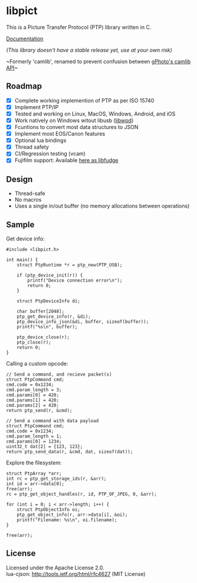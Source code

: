 # libpict
This is a Picture Transfer Protocol (PTP) library written in C.

[Documentation](https://danielc.dev/camlib/structPtpRuntime.html)

*(This library doesn't have a stable release yet, use at your own risk)*  

~Formerly 'camlib', renamed to prevent confusion between [gPhoto's camlib API](http://www.gphoto.org/doc/manual/api-camlib.html)~

## Roadmap
- [x] Complete working implemention of PTP as per ISO 15740
- [x] Implement PTP/IP
- [x] Tested and working on Linux, MacOS, Windows, Android, and iOS
- [x] Work natively on Windows witout libusb ([libwpd](https://github.com/petabyt/libwpd))
- [x] Fcuntions to convert most data structures to JSON
- [x] Implement most EOS/Canon features
- [x] Optional lua bindings
- [x] Thread safety
- [x] CI/Regression testing (vcam)
- [x] Fujifilm support: Available [here as libfudge](https://github.com/petabyt/fudge)

## Design
- Thread-safe
- No macros
- Uses a single in/out buffer (no memory allocations between operations)

## Sample
Get device info:
```
#include <libpict.h>

int main() {
	struct PtpRuntime *r = ptp_new(PTP_USB);

	if (ptp_device_init(r)) {
		printf("Device connection error\n");
		return 0;
	}

	struct PtpDeviceInfo di;

	char buffer[2048];
	ptp_get_device_info(r, &di);
	ptp_device_info_json(&di, buffer, sizeof(buffer));
	printf("%s\n", buffer);

	ptp_device_close(r);
	ptp_close(r);
	return 0;
}
```
Calling a custom opcode:
```
// Send a command, and recieve packet(s)
struct PtpCommand cmd;
cmd.code = 0x1234;
cmd.param_length = 3;
cmd.params[0] = 420;
cmd.params[1] = 420;
cmd.params[2] = 420;
return ptp_send(r, &cmd);

// Send a command with data payload
struct PtpCommand cmd;
cmd.code = 0x1234;
cmd.param_length = 1;
cmd.params[0] = 1234;
uint32_t dat[2] = {123, 123};
return ptp_send_data(r, &cmd, dat, sizeof(dat));
```
Explore the filesystem:
```
struct PtpArray *arr;
int rc = ptp_get_storage_ids(r, &arr);
int id = arr->data[0];
free(arr);
rc = ptp_get_object_handles(r, id, PTP_OF_JPEG, 0, &arr);

for (int i = 0; i < arr->length; i++) {
	struct PtpObjectInfo oi;
	ptp_get_object_info(r, arr->data[i], &oi);
	printf("Filename: %s\n", oi.filename);
}

free(arr);
```

## License
Licensed under the Apache License 2.0.  
lua-cjson: http://tools.ietf.org/html/rfc4627 (MIT License)  
